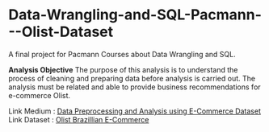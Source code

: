 # Data-Wrangling-and-SQL-Pacmann---Olist-Dataset
A final project for Pacmann Courses about Data Wrangling and SQL. 

**Analysis Objective**
The purpose of this analysis is to understand the process of cleaning and preparing data before analysis is carried out. The analysis must be related and able to provide business recommendations for e-commerce Olist.

Link Medium : [Data Preprocessing and Analysis using E-Commerce Dataset](https://ariqmuh.medium.com/data-preprocessing-and-analysis-using-e-commerce-dataset-7010d502d413)
Link Dataset : [Olist Brazillian E-Commerce](https://www.kaggle.com/datasets/olistbr/brazilian-ecommerce)
